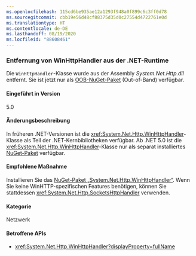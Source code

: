 ```yaml
---
ms.openlocfilehash: 115cd6be935ae12a1293f948a0f899c6c3ff0d78
ms.sourcegitcommit: cbb19e56d48cf88375d35d0c27554d4722761e0d
ms.translationtype: HT
ms.contentlocale: de-DE
ms.lasthandoff: 08/19/2020
ms.locfileid: "88608461"
---
```

### <a name="winhttphandler-removed-from-net-runtime"></a>Entfernung von WinHttpHandler aus der .NET-Runtime

Die `WinHttpHandler`-Klasse wurde aus der Assembly *System.Net.Http.dll* entfernt. Sie ist jetzt nur als [OOB-NuGet-Paket](https://www.nuget.org/packages/System.Net.Http.WinHttpHandler/) (Out-of-Band) verfügbar.

#### <a name="version-introduced"></a>Eingeführt in Version

5.0

#### <a name="change-description"></a>Änderungsbeschreibung

In früheren .NET-Versionen ist die <xref:System.Net.Http.WinHttpHandler>-Klasse als Teil der .NET-Kernbibliotheken verfügbar. Ab .NET 5.0 ist die <xref:System.Net.Http.WinHttpHandler>-Klasse nur als separat installiertes [NuGet-Paket](https://www.nuget.org/packages/System.Net.Http.WinHttpHandler/) verfügbar.

#### <a name="recommended-action"></a>Empfohlene Maßnahme

Installieren Sie das [NuGet-Paket „System.Net.Http.WinHttpHandler“](https://www.nuget.org/packages/System.Net.Http.WinHttpHandler/). Wenn Sie keine WinHTTP-spezifischen Features benötigen, können Sie stattdessen <xref:System.Net.Http.SocketsHttpHandler> verwenden.

#### <a name="category"></a>Kategorie

Netzwerk

#### <a name="affected-apis"></a>Betroffene APIs

- <xref:System.Net.Http.WinHttpHandler?displayProperty=fullName>

<!--

#### Affected APIs

- `T:System.Net.Http.WinHttpHandler`

-->
